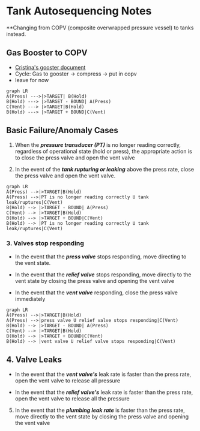 # Tank Autosequencing Notes 

**Changing from COPV (composite overwrapped pressure vessel) to tanks instead.

## Gas Booster to COPV 
- [Cristina's gooster document](https://docs.google.com/document/d/1zxNAvDeTis64uqNd1RQ0aw_zXKyjD137SSqlURlT-WM/edit)
- Cycle: Gas to gooster &rarr; compress &rarr; put in copv 
- leave for now 

```mermaid 
graph LR
A(Press) --->|>TARGET| B(Hold)
B(Hold) ---> |>TARGET - BOUND| A(Press)
C(Vent) ---> |>TARGET|B(Hold)
B(Hold) ---> |>TARGET + BOUND|C(Vent)
```
## Basic Failure/Anomaly Cases
1. When the _**pressure transducer (PT)**_ is no longer reading correctly, regardless of operational state (hold or press), the appropriate action is to close the press valve and open the vent valve 
   
2. In the event of the _**tank rupturing or leaking**_ above the press rate, close the press valve and open the vent valve. 

```mermaid 
graph LR
A(Press) -->|>TARGET|B(Hold)
A(Press) -->|PT is no longer reading correctly U tank leak/ruptures|C(Vent)
B(Hold) --> |>TARGET - BOUND| A(Press)
C(Vent) --> |>TARGET|B(Hold)
B(Hold) --> |>TARGET + BOUND|C(Vent)
B(Hold) --> |PT is no longer reading correctly U tank leak/ruptures|C(Vent)
```

### 3. Valves stop responding 
- In the event that the _**press valve**_ stops responding, move directing to the vent state. 
  
- In the event that the _**relief valve**_ stops responding, move directly to the vent state by closing the press valve and opening the vent valve
   
- In the event that the _**vent valve**_ responding, close the press valve immediately 
```mermaid 
graph LR
A(Press) -->|>TARGET|B(Hold)
A(Press) -->|press valve U relief valve stops responding|C(Vent)
B(Hold) --> |>TARGET - BOUND| A(Press)
C(Vent) --> |>TARGET|B(Hold)
B(Hold) --> |>TARGET + BOUND|C(Vent)
B(Hold) --> |vent valve U relief valve stops responding|C(Vent)
```
## 4. Valve Leaks 
- In the event that the _**vent valve's**_ leak rate is faster than the press rate, open the vent valve to release all pressure 
  
- In the event that the _**relief valve's**_ leak rate is faster than the press rate, open the vent valve to release all the pressure 



5. In the event that the _**plumbing leak rate**_ is faster than the press rate, move directly to the vent state by closing the press valve and opening the vent valve 

